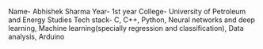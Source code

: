Name- Abhishek Sharma
Year- 1st year
College- University of Petroleum and Energy Studies
Tech stack- C, C++, Python, Neural networks and deep learning, Machine learning(specially regression and classification), Data analysis, Arduino
